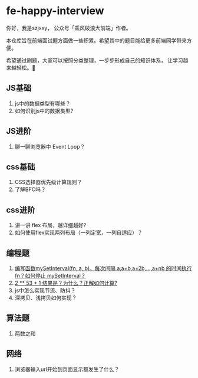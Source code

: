 # fe-happy-interview

你好，我是szjxxy， 公众号「乘风破浪大前端」作者。 

本仓库旨在前端面试题方面做一些积累。希望其中的题目能给更多前端同学带来方便。

希望通过刷题，大家可以按照分类整理，一步步形成自己的知识体系， 让学习越来越轻松。🚀

## JS基础

1. js中的数据类型有哪些？
2. 如何识别js中的数据类型?

## JS进阶

1. 聊一聊浏览器中 Event Loop？

## css基础

1. CSS选择器优先级计算规则？
2. 了解BFC吗？

## css进阶

1. 讲一讲 flex 布局，越详细越好?
2. 如何使用flex实现两列布局（一列定宽，一列自适应）？

## 编程题

1. [编写函数mySetInterval(fn, a, b)。每次间隔 a,a+b,a+2b,...,a+nb 的时间执行fn？如何停止 mySetInterval？](https://github.com/szjxxy/fe-happy-interview/issues/1)
2. [2 ** 53 + 1 结果是？为什么？正解如何计算?](https://github.com/szjxxy/fe-happy-interview/issues/2)
3. js中怎么实现节流、防抖？
4. 深拷贝、浅拷贝如何实现？

## 算法题

1. 两数之和

## 网络

1. 浏览器输入url开始到页面显示都发生了什么？



